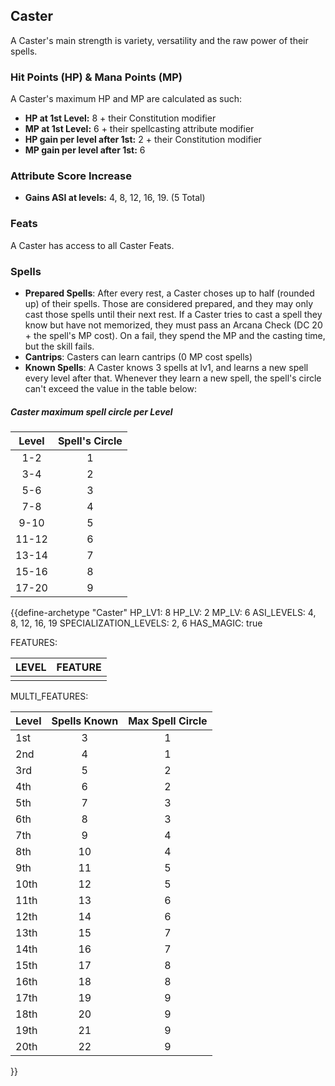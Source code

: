 ## Caster
A Caster's main strength is variety, versatility and the raw power of their spells.

### Hit Points (HP) & Mana Points (MP)
A Caster's maximum HP and MP are calculated as such:
- **HP at 1st Level:** 8 + their Constitution modifier
- **MP at 1st Level:** 6 + their spellcasting attribute modifier
- **HP gain per level after 1st:** 2 + their Constitution modifier
- **MP gain per level after 1st:** 6

### Attribute Score Increase
- **Gains ASI at levels:** 4, 8, 12, 16, 19. (5 Total)

### Feats
A Caster has access to all Caster Feats.

### Spells
- **Prepared Spells**: After every rest, a Caster choses up to half (rounded up) of their spells. Those are considered prepared, and they may only cast those spells until their next rest. If a Caster tries to cast a spell they know but have not memorized, they must pass an Arcana Check (DC 20 + the spell's MP cost). On a fail, they spend the MP and the casting time, but the skill fails.
- **Cantrips**: Casters can learn cantrips (0 MP cost spells)
- **Known Spells**: A Caster knows 3 spells at lv1, and learns a new spell every level after that. Whenever they learn a new spell, the spell's circle can't exceed the value in the table below:

##### Caster maximum spell circle per Level
| Level | Spell's Circle |
|:-----:|:--------------:|
|  1-2  |       1        |
|  3-4  |       2        |
|  5-6  |       3        |
|  7-8  |       4        |
| 9-10  |       5        |
| 11-12 |       6        |
| 13-14 |       7        |
| 15-16 |       8        | 
| 17-20 |       9        |

{{define-archetype "Caster"
HP_LV1: 8
HP_LV: 2
MP_LV: 6
ASI_LEVELS: 4, 8, 12, 16, 19
SPECIALIZATION_LEVELS: 2, 6
HAS_MAGIC: true

FEATURES:

| LEVEL | FEATURE |
| ---- | ---- |
|  |  |

MULTI_FEATURES:

| Level | Spells Known | Max Spell Circle |
| ----- |:------------:|:----------------:|
| 1st   |      3       |        1         |
| 2nd   |      4       |        1         |
| 3rd   |      5       |        2         |
| 4th   |      6       |        2         |
| 5th   |      7       |        3         |
| 6th   |      8       |        3         |
| 7th   |      9       |        4         |
| 8th   |      10      |        4         |
| 9th   |      11      |        5         |
| 10th  |      12      |        5         |
| 11th  |      13      |        6         |
| 12th  |      14      |        6         |
| 13th  |      15      |        7         |
| 14th  |      16      |        7         |
| 15th  |      17      |        8         |
| 16th  |      18      |        8         |
| 17th  |      19      |        9         |
| 18th  |      20      |        9         |
| 19th  |      21      |        9         |
| 20th  |      22      |        9         |
}}
